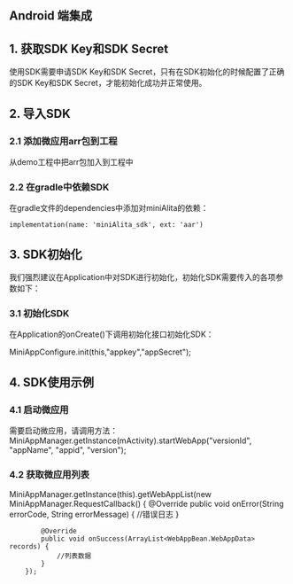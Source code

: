 ## Android 端集成

##  1. 获取SDK Key和SDK Secret
使用SDK需要申请SDK Key和SDK Secret，只有在SDK初始化的时候配置了正确的SDK Key和SDK Secret，才能初始化成功并正常使用。

##  2. 导入SDK
### 2.1 添加微应用arr包到工程
从demo工程中把arr包加入到工程中
### 2.2 在gradle中依赖SDK
在gradle文件的dependencies中添加对miniAlita的依赖：

    implementation(name: 'miniAlita_sdk', ext: 'aar')

##  3. SDK初始化
我们强烈建议在Application中对SDK进行初始化，初始化SDK需要传入的各项参数如下：

### 3.1 初始化SDK
在Application的onCreate()下调用初始化接口初始化SDK：

MiniAppConfigure.init(this,"appkey","appSecret");

##  4. SDK使用示例
###  4.1 启动微应用
需要启动微应用，请调用方法：
MiniAppManager.getInstance(mActivity).startWebApp("versionId", "appName", "appid", "version");

###  4.2 获取微应用列表

MiniAppManager.getInstance(this).getWebAppList(new MiniAppManager.RequestCallback() {
            @Override
            public void onError(String errorCode, String errorMessage) {
                //错误日志
            }

            @Override
            public void onSuccess(ArrayList<WebAppBean.WebAppData> records) {
                //列表数据
            }
        });


